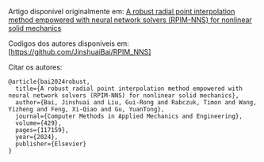 Artigo disponível originalmente em: [A robust radial point interpolation method empowered with neural network solvers (RPIM-NNS) for nonlinear solid mechanics](https://www.sciencedirect.com/science/article/pii/S0045782524004158)

Codigos dos autores disponiveis em: [https://github.com/JinshuaiBai/RPIM_NNS]

Citar os autores:
```bibliography
@article{bai2024robust,
  title={A robust radial point interpolation method empowered with neural network solvers (RPIM-NNS) for nonlinear solid mechanics},
  author={Bai, Jinshuai and Liu, Gui-Rong and Rabczuk, Timon and Wang, Yizheng and Feng, Xi-Qiao and Gu, YuanTong},
  journal={Computer Methods in Applied Mechanics and Engineering},
  volume={429},
  pages={117159},
  year={2024},
  publisher={Elsevier}
}
